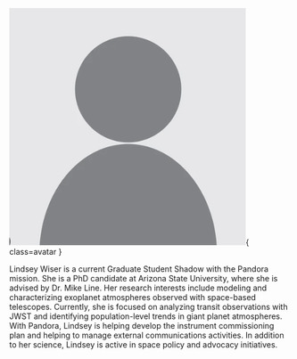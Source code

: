 ![Lindsey Wiser](000.png){ class=avatar }

Lindsey Wiser is a current Graduate Student Shadow with the Pandora mission. She is a PhD candidate at Arizona State University, where she is advised by Dr. Mike Line. Her research interests include modeling and characterizing exoplanet atmospheres observed with space-based telescopes. Currently, she is focused on analyzing transit observations with JWST and identifying population-level trends in giant planet atmospheres. With Pandora, Lindsey is helping develop the instrument commissioning plan and helping to manage external communications activities. In addition to her science, Lindsey is active in space policy and advocacy initiatives. 
